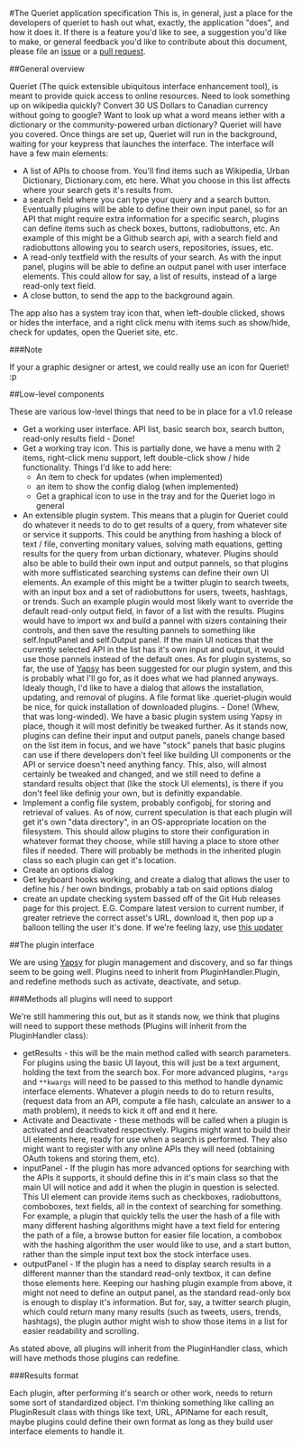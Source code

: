 #The Queriet application specification
This is, in general, just a place for the developers of queriet to hash out what, exactly, the application "does", and how it does it. If there is a feature you'd like to see, a suggestion you'd like to make, or general feedback you'd like to contribute about this document, please file an [issue](https://github.com/oliver2213/queriet/issues) or a [pull request](https://github.com/Oliver2213/Queriet/pulls).

##General overview

Queriet (The quick extensible ubiquitous interface enhancement tool), is meant to provide quick access to online resources. Need to look something up on wikipedia quickly? Convert 30 US Dollars to Canadian currency without going to google? Want to look up what a word means iether with a dictionary or the community-powered urban dictionary? Queriet will have you covered. Once things are set up, Queriet will run in the background, waiting for your keypress that launches the interface. The interface will have a few main elements:
* A list of APIs to choose from. You'll find items such as Wikipedia, Urban Dictionary, Dictionary.com, etc here. What you choose in this list affects where your search gets it's results from.
* a search field where you can type your query and a search button. Eventually plugins will be able to define their own input panel, so for an API that might require extra information for a specific search, plugins can define items such as check boxes, buttons, radiobuttons, etc. An example of this might be a Github search api, with a search field and radiobuttons allowing you to search users, repositories, issues, etc.
* A read-only textfield with the results of your search. As with the input panel, plugins will be able to define an output panel with user interface elements. This could allow for say, a list of results, instead of a large read-only text field.
* A close button, to send the app to the background again.

The app also has a system tray icon that, when left-double clicked, shows or hides the interface, and a right click menu with items such as show/hide, check for updates, open the Queriet site, etc.

###Note

If your a graphic designer or artest, we could really use an icon for Queriet! :p

##Low-level components

These are various low-level things that need to be in place for a v1.0 release

* Get a working user interface. API list, basic search box, search button, read-only results field - Done!
* Get a working tray icon. This is partially done, we have a menu with 2 items, right-click menu support, left double-click show / hide functionality. Things I'd like to add here:
  * An item to check for updates (when implemented)
  * an item to show the config dialog (when implemented)
  * Get a graphical icon to use in the tray and for the Queriet logo in general
* An extensible plugin system. This means that a plugin for Queriet could do whatever it needs to do to get results of a query, from whatever site or service it supports. This could be anything from hashing a block of text / file, converting monitary values, solving math equations, getting results for the query from urban dictionary, whatever. Plugins should also be able to build their own input and output pannels, so that plugins with more suffisticated searching systems can define their own UI elements. An example of this might be a twitter plugin to search tweets, with an input box and a set of radiobuttons for users, tweets, hashtags, or trends. Such an example plugin would most likely want to override the default read-only output field, in favor of a list with the results. Plugins would have to import wx and build a pannel with sizers containing their controls, and then save the resulting pannels to something like self.InputPanel and self.Output panel. If the main UI notices that the currently selected API in the list has it's own input and output, it would use those pannels instead of the default ones. As for plugin systems, so far, the use of [Yapsy](http://yapsy.sourceforge.net/) has been suggested for our plugin system, and this is probably what I'll go for, as it does what we had planned anyways. Idealy though, I'd like to have a dialog that allows the installation, updating, and removal of plugins. A file format like .queriet-plugin would be nice, for quick installation of downloaded plugins. - Done! (Whew, that was long-winded). 
We have a basic plugin system using Yapsy in place, though it will most definitly be tweaked further. As it stands now, plugins can define their input and output panels, panels change based on the list item in focus, and we have "stock" panels that basic plugins can use if there developers don't feel like building UI components or the API or service doesn't need anything fancy. This, also, will almost certainly be tweaked and changed, and we still need to define a standard results object that (like the stock UI elements), is there if you don't feel like definig your own, but is definitly expandable.
* Implement a config file system, probably configobj, for storing and retrieval of values. As of now, current speculation is that each plugin will get it's own "data directory", in an OS-appropriate location on the filesystem. This should allow plugins to store their configuration in whatever format they choose, while still having a place to store other files if needed. There will probably be methods in the inherited plugin class so each plugin can get it's location.
* Create an options dialog
* Get keyboard hooks working, and create a dialog that allows the user to define his / her own bindings, probably a tab on said options dialog
* create an update checking system bassed off of the Git Hub releases page for this project. E.G. Compare latest version to current number, if greater retrieve the correct asset's URL, download it, then pop up a balloon telling the user it's done. If we're feeling lazy, use [this updater](http://hg.q-continuum.net/updater/)

##The plugin interface

We are using [Yapsy](http://yapsy.sourceforge.net/) for plugin management and discovery, and so far things seem to be going well. Plugins need to inherit from PluginHandler.Plugin, and redefine methods such as activate, deactivate, and setup.

###Methods all plugins will need to support

We're still hammering this out, but as it stands now, we think that plugins will need to support these methods (Plugins will inherit from the PluginHandler class):

* getResults - this will be the main method called with search parameters. For plugins using the basic UI layout, this will just be a text argument, holding the text from the search box. For more advanced plugins, `*args` and `**kwargs` will need to be passed to this method to handle dynamic interface elements. Whatever a plugin needs to do to return results, (request data from an API, compute a file hash, calculate an answer to a math problem), it needs to kick it off and end it here.
* Activate and Deactivate - these methods will be called when a plugin is activated and deactivated respectively. Plugins might want to build their UI elements here, ready for use when a search is performed. They also might want to register with any online APIs they will need (obtaining OAuth tokens and storing them, etc).
* inputPanel - If the plugin has more advanced options for searching with the APIs it supports, it should define this in it's main class so that the main UI will notice and add it when the plugin in question is selected. This UI element can provide items such as checkboxes, radiobuttons, comboboxes, text fields, all in the context of searching for something. For example, a plugin that quickly tells the user the hash of a file with many different hashing algorithms might have a text field for entering the path of a file, a browse button for easier file location, a combobox with the hashing algorithm the user would like to use, and a start button, rather than the simple input text box the stock interface uses.
* outputPanel - If the plugin has a need to display search results in a different manner than the standard read-only textbox, it can define those elements here. Keeping our hashing plugin example from above, it might not need to define an output panel, as the standard read-only box is enough to display it's information. But for, say, a twitter search plugin, which could return many many results (such as tweets, users, trends, hashtags), the plugin author might wish to show those items in a list for easier readability and scrolling.

As stated above, all plugins will inherit from the PluginHandler class, which will have methods those plugins can redefine.

###Results format

Each plugin, after performing it's search or other work, needs to return some sort of standardized object. I'm thinking something like calling an PluginResult class with things like text, URL, APIName for each result, maybe plugins could define their own format as long as they build user interface elements to handle it.